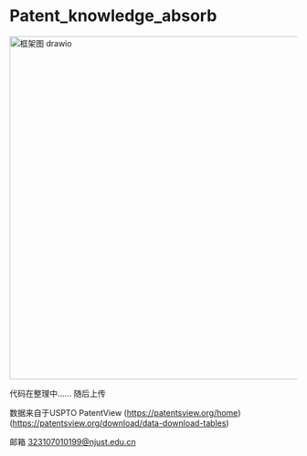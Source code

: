 # Patent_knowledge_absorb
<img width="1197" height="602" alt="框架图 drawio" src="https://github.com/user-attachments/assets/a5a65706-535a-4ac9-98c5-3480144fda15" />

代码在整理中......
随后上传

数据来自于USPTO PatentView (https://patentsview.org/home) (https://patentsview.org/download/data-download-tables)

邮箱 323107010199@njust.edu.cn
